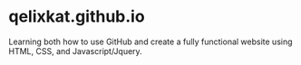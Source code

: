 # qelixkat.github.io

Learning both how to use GitHub and create a fully functional website using HTML, CSS, and Javascript/Jquery.
